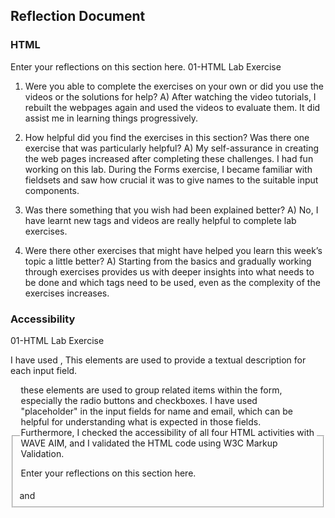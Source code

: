 ## Reflection Document

### HTML

Enter your reflections on this section here.
01-HTML Lab Exercise

1. Were you able to complete the exercises on your own or did you use the videos or the solutions for help?
A) After watching the video tutorials, I rebuilt the webpages again and used the videos to evaluate them. It did assist me in learning things progressively.

2. How helpful did you find the exercises in this section? Was there one exercise that was particularly helpful?
A) My self-assurance in creating the web pages increased after completing these challenges. I had fun working on this lab. During the Forms exercise, I became familiar with fieldsets and saw how crucial it was to give names to the suitable input components.

3) Was there something that you wish had been explained better?
A) No, I have learnt new tags and videos are really helpful to complete lab exercises.

4) Were there other exercises that might have helped you learn this week’s
topic a little better?
A) Starting from the basics and gradually working through exercises provides us with deeper insights into what needs to be done and which tags need to be used, even as the complexity of the exercises increases.

### Accessibility
01-HTML Lab Exercise

I have used <label>, This <lable> elements are used to provide a textual description for each input field. <fieldset> and <legend> these elements are used to group related items within the form, especially the radio buttons and checkboxes. I have used "placeholder"
in the input fields for name and email, which can be helpful for understanding what is expected in those fields. Furthermore, I checked the accessibility of all four HTML activities with WAVE AIM, and I validated the HTML code using W3C Markup Validation.



Enter your reflections on this section here.
